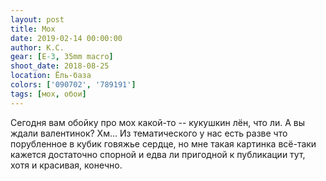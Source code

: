 ```yaml
---
layout: post
title: Мох
date: 2019-02-14 00:00:00
author: К.С.
gear: [E-3, 35mm macro]
shoot_date: 2018-08-25
location: Ёль-база
colors: ['090702', '789191']
tags: [мох, обои]
---
```

Сегодня вам обойку про мох какой-то -- кукушкин лён, что ли. А вы ждали валентинок? Хм... Из тематического у нас есть разве что порубленное в кубик говяжье сердце, но мне такая картинка всё-таки кажется достаточно спорной и едва ли пригодной к публикации тут, хотя и красивая, конечно.
